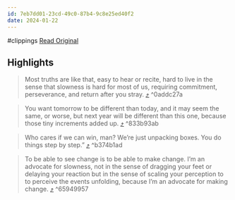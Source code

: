 ```yaml
---
id: 7eb7dd01-23cd-49c0-87b4-9c8e25ed40f2
date: 2024-01-22
---
```


#clippings
[Read Original](https://lithub.com/rebecca-solnit-slow-change-can-be-radical-change/)

## Highlights

> Most truths are like that, easy to hear or recite, hard to live in the sense that slowness is hard for most of us, requiring commitment, perseverance, and return after you stray. [⤴️](https://omnivore.app/me/rebecca-solnit-slow-change-can-be-radical-change-literary-hub-18d2eed6b14#0addc27a-a778-431b-b13f-89b36f6fc75b)  ^0addc27a

> You want tomorrow to be different than today, and it may seem the same, or worse, but next year will be different than this one, because those tiny increments added up. [⤴️](https://omnivore.app/me/rebecca-solnit-slow-change-can-be-radical-change-literary-hub-18d2eed6b14#833b93ab-2fe7-4fcc-9f5b-663e9950e375)  ^833b93ab

> Who cares if we can win, man? We’re just unpacking boxes. You do things step by step.” [⤴️](https://omnivore.app/me/rebecca-solnit-slow-change-can-be-radical-change-literary-hub-18d2eed6b14#b374b1ad-5edb-4c3e-9390-38906248eed4)  ^b374b1ad

> To be able to see change is to be able to make change. I’m an advocate for slowness, not in the sense of dragging your feet or delaying your reaction but in the sense of scaling your perception to to perceive the events unfolding, because I’m an advocate for making change. [⤴️](https://omnivore.app/me/rebecca-solnit-slow-change-can-be-radical-change-literary-hub-18d2eed6b14#65949957-e10d-40e2-add5-7d5574d23974)  ^65949957

